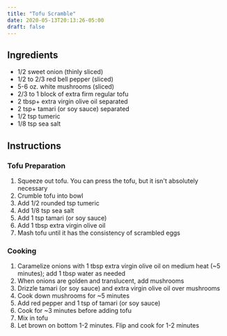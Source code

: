 ```yaml
---
title: "Tofu Scramble"
date: 2020-05-13T20:13:26-05:00
draft: false
---
```


## Ingredients

- 1/2 sweet onion (thinly sliced)
- 1/2 to 2/3 red bell pepper (sliced)
- 5-6 oz. white mushrooms (sliced)
- 2/3 to 1 block of extra firm regular tofu
- 2 tbsp+ extra virgin olive oil separated
- 2 tsp+ tamari (or soy sauce) separated
- 1/2 tsp tumeric
- 1/8 tsp sea salt

## Instructions

### Tofu Preparation

1. Squeeze out tofu. You can press the tofu, but it isn't absolutely necessary
1. Crumble tofu into bowl
1. Add 1/2 rounded tsp tumeric
1. Add 1/8 tsp sea salt
1. Add 1 tsp tamari (or soy sauce)
1. Add 1 tbsp extra virgin olive oil
1. Mash tofu until it has the consistency of scrambled eggs

### Cooking

1. Caramelize onions with 1 tbsp extra virgin olive oil on medium heat (~5 minutes); add 1 tbsp water as needed
1. When onions are golden and translucent, add mushrooms
1. Drizzle tamari (or soy sauce) and extra virgin olive oil over mushrooms
1. Cook down mushrooms for ~5 minutes
1. Add red pepper and 1 tsp of tamari (or soy sauce)
1. Cook for ~3 minutes before adding tofu
1. Mix in tofu
1. Let brown on bottom 1-2 minutes. Flip and cook for 1-2 minutes
